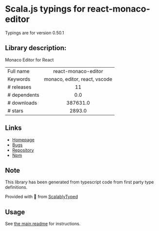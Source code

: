 
# Scala.js typings for react-monaco-editor

Typings are for version 0.50.1

## Library description:
Monaco Editor for React

|                    |                 |
| ------------------ | :-------------: |
| Full name          | react-monaco-editor |
| Keywords           | monaco, editor, react, vscode |
| # releases         | 11 |
| # dependents       | 0.0 |
| # downloads        | 387631.0 |
| # stars            | 2893.0 |

## Links
- [Homepage](https://github.com/react-monaco-editor/react-monaco-editor)
- [Bugs](https://github.com/react-monaco-editor/react-monaco-editor/issues)
- [Repository](https://github.com/react-monaco-editor/react-monaco-editor)
- [Npm](https://www.npmjs.com/package/react-monaco-editor)
    


## Note
This library has been generated from typescript code from first party type definitions.

Provided with :purple_heart: from [ScalablyTyped](https://github.com/oyvindberg/ScalablyTyped)

## Usage
See [the main readme](../../readme.md) for instructions.


